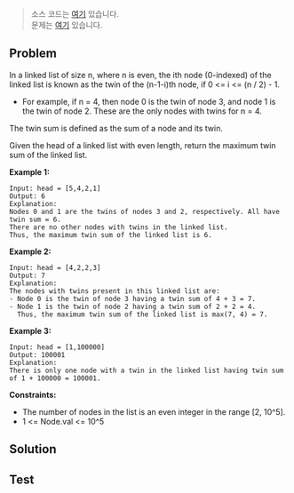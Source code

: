 > 소스 코드는 [여기](https://github.com/lcalmsky/leetcode/blob/master/src/main/java/io/lcalmsky/leetcode/maximum_twin_sum_of_a_linked_list/Solution.java) 있습니다.  
> 문제는 [여기](https://leetcode.com/problems/maximum-twin-sum-of-a-linked-list/) 있습니다.

## Problem

In a linked list of size n, where n is even, the ith node (0-indexed) of the linked list is known as the twin of the (n-1-i)th node, if 0 <= i <= (n / 2) - 1.

* For example, if n = 4, then node 0 is the twin of node 3, and node 1 is the twin of node 2. These are the only nodes with twins for n = 4.

The twin sum is defined as the sum of a node and its twin.

Given the head of a linked list with even length, return the maximum twin sum of the linked list.

**Example 1:**

```text
Input: head = [5,4,2,1]
Output: 6
Explanation:
Nodes 0 and 1 are the twins of nodes 3 and 2, respectively. All have twin sum = 6.
There are no other nodes with twins in the linked list.
Thus, the maximum twin sum of the linked list is 6.
```

**Example 2:**

```text
Input: head = [4,2,2,3]
Output: 7
Explanation:
The nodes with twins present in this linked list are:
- Node 0 is the twin of node 3 having a twin sum of 4 + 3 = 7.
- Node 1 is the twin of node 2 having a twin sum of 2 + 2 = 4.
  Thus, the maximum twin sum of the linked list is max(7, 4) = 7.
```

**Example 3:**

```text
Input: head = [1,100000]
Output: 100001
Explanation:
There is only one node with a twin in the linked list having twin sum of 1 + 100000 = 100001.
```

**Constraints:**

* The number of nodes in the list is an even integer in the range [2, 10^5].
* 1 <= Node.val <= 10^5

## Solution

## Test